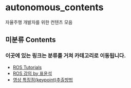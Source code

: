 # autonomous_contents
자율주행 개발자를 위한 컨텐츠 모음

## 미분류 Contents

### 이곳에 있는 링크는 분류를 거쳐 카테고리로 이동됩니다.

- [ROS Tutorials](http://wiki.ros.org/ROS/Tutorials)
- [ROS 강의 by 표윤석](https://www.youtube.com/playlist?list=PLRG6WP3c31_VIFtFAxSke2NG_DumVZPgw)
- [영상 특징점(keypoint)추출방법](https://darkpgmr.tistory.com/131?category=460965)